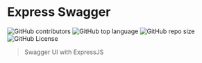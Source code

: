 # Express Swagger

![GitHub contributors](https://img.shields.io/github/contributors/hadonis-testing/express-swagger)
![GitHub top language](https://img.shields.io/github/languages/top/hadonis-testing/express-swagger)
![GitHub repo size](https://img.shields.io/github/repo-size/hadonis-testing/express-swagger)
![GitHub License](https://img.shields.io/github/license/hadonis-testing/express-swagger)

> Swagger UI with ExpressJS
